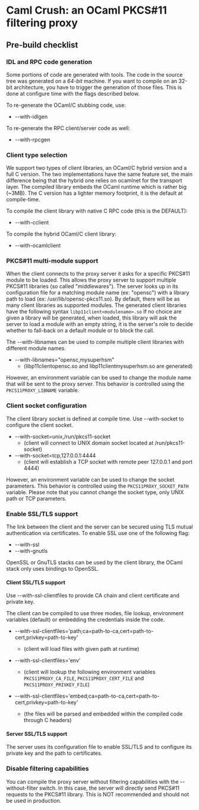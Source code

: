 # Caml Crush: an OCaml PKCS#11 filtering proxy

## Pre-build checklist

### IDL and RPC code generation

Some portions of code are generated with tools. 
The code in the source tree was generated on a *64-bit* machine.
If you want to compile on an 32-bit architecture, you have to trigger the generation of those files. 
This is done at configure time with the flags described below.

To re-generate the OCaml/C stubbing code, use:

  * --with-idlgen

To re-generate the RPC client/server code as well:

  * --with-rpcgen

### Client type selection
We support two types of client libraries, an OCaml/C hybrid version and a full C version.
The two implementations have the same feature set, the main difference being that the hybrid one relies on 
ocamlnet for the transport layer. The compiled library embeds the OCaml runtime which is rather big (~3MB).
The C version has a lighter memory footprint, it is the default at compile-time.

To compile the client library with native C RPC code (this is the DEFAULT):

  * --with-cclient

To compile the hybrid OCaml/C client library:

  * --with-ocamlclient

### PKCS#11 multi-module support
When the client connects to the proxy server it asks for a specific PKCS#11 module to be loaded. This allows the proxy server to support
multiple PKCS#11 libraries (so called "middlewares").
The server looks up in its configuration file for a matching module name (ex: "opensc") with a library path to load (ex: /usr/lib/opensc-pkcs11.so).
By default, there will be as many client libraries as supported modules.
The generated client libraries have the following syntax `libp11client<modulename>.so`
If no choice are given a library will be generated, when loaded, this library
will ask the server to load a module with an empty string, it is the server's
role to decide whether to fall-back on a default module or to block the call.


The --with-libnames can be used to compile multiple client libraries with different module names.

  * --with-libnames="opensc,mysuperhsm"
    * (libp11clientopensc.so and libp11clientmysuperhsm.so are generated)

However, an environment variable can be used to change the module name that will be sent to the proxy server.
This behavior is controlled using the `PKCS11PROXY_LIBNAME` variable.

### Client socket configuration
The client library socket is defined at compile time.
Use --with-socket to configure the client socket.

  * --with-socket=unix,/run/pkcs11-socket
    * (client will connect to UNIX domain socket located at /run/pkcs11-socket)
  * --with-socket=tcp,127.0.0.1:4444
    * (client will establish a TCP socket with remote peer 127.0.0.1 and port 4444)

However, an environment variable can be used to change the socket parameters.
This behavior is controlled using the `PKCS11PROXY_SOCKET_PATH` variable.
Please note that you cannot change the socket type, only UNIX path or TCP parameters.

### Enable SSL/TLS support
The link between the client and the server can be secured using TLS mutual
authentication via certificates.
To enable SSL use one of the following flag:

  * --with-ssl
  * --with-gnutls

OpenSSL or GnuTLS stacks can be used by the client library, the OCaml stack only uses bindings to OpenSSL.

#### Client SSL/TLS support
Use --with-ssl-clientfiles to provide CA chain and client certificate and private key.

The client can be compiled to use three modes, file lookup, environment variables (default) or embedding the credentials inside the code.

  * --with-ssl-clientfiles='path;ca=path-to-ca,cert=path-to-cert,privkey=path-to-key'
    * (client will load files with given path at runtime)

  * --with-ssl-clientfiles='env'
    * (client will lookup the following environment variables `PKCS11PROXY_CA_FILE`, `PKCS11PROXY_CERT_FILE` and `PKCS11PROXY_PRIVKEY_FILE`)

  * --with-ssl-clientfiles='embed;ca=path-to-ca,cert=path-to-cert,privkey=path-to-key'
    * (the files will be parsed and embedded within the compiled code through C headers)

#### Server SSL/TLS support
The server uses its configuration file to enable SSL/TLS and to configure its private key and the path to certificates.

### Disable filtering capabilities
You can compile the proxy server without filtering capabilities with the --without-filter switch.
In this case, the server will directly send PKCS#11 requests to the PKCS#11 library.
This is NOT recommended and should not be used in production.
